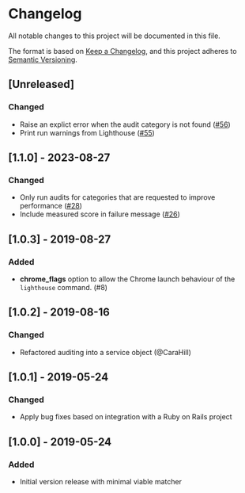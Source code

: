 # Changelog
All notable changes to this project will be documented in this file.

The format is based on [Keep a Changelog](https://keepachangelog.com/en/1.0.0/),
and this project adheres to [Semantic Versioning](https://semver.org/spec/v2.0.0.html).

## [Unreleased]
### Changed
- Raise an explict error when the audit category is not found ([#56](https://github.com/ackama/lighthouse-matchers/pull/56))
- Print run warnings from Lighthouse ([#55](https://github.com/ackama/lighthouse-matchers/pull/55))

## [1.1.0] - 2023-08-27
### Changed
- Only run audits for categories that are requested to improve performance ([#28](https://github.com/ackama/lighthouse-matchers/pull/28))
- Include measured score in failure message ([#26](https://github.com/ackama/lighthouse-matchers/pull/26))

## [1.0.3] - 2019-08-27
### Added
- **chrome_flags** option to allow the Chrome launch behaviour of the `lighthouse` command. (#8)

## [1.0.2] - 2019-08-16
### Changed
- Refactored auditing into a service object (@CaraHill)

## [1.0.1] - 2019-05-24
### Changed
- Apply bug fixes based on integration with a Ruby on Rails project

## [1.0.0] - 2019-05-24
### Added
- Initial version release with minimal viable matcher
